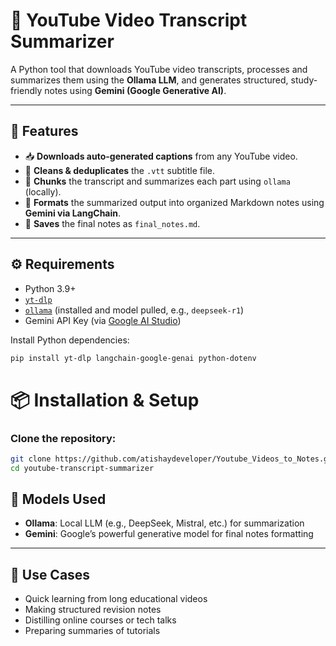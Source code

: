 # 🎥 YouTube Video Transcript Summarizer

A Python tool that downloads YouTube video transcripts, processes and summarizes them using the **Ollama LLM**, and generates structured, study-friendly notes using **Gemini (Google Generative AI)**.

---

## 🚀 Features

- 📥 **Downloads auto-generated captions** from any YouTube video.
- 🧹 **Cleans & deduplicates** the `.vtt` subtitle file.
- 🧩 **Chunks** the transcript and summarizes each part using `ollama` (locally).
- 📝 **Formats** the summarized output into organized Markdown notes using **Gemini via LangChain**.
- 💾 **Saves** the final notes as `final_notes.md`.

---

## ⚙️ Requirements

- Python 3.9+
- [`yt-dlp`](https://github.com/yt-dlp/yt-dlp)
- [`ollama`](https://ollama.com/) (installed and model pulled, e.g., `deepseek-r1`)
- Gemini API Key (via [Google AI Studio](https://aistudio.google.com/app/apikey))

Install Python dependencies:
```bash
pip install yt-dlp langchain-google-genai python-dotenv
```

# 📦 Installation & Setup

### Clone the repository:

```bash
git clone https://github.com/atishaydeveloper/Youtube_Videos_to_Notes.git
cd youtube-transcript-summarizer
```
## 🤖 Models Used

- **Ollama**: Local LLM (e.g., DeepSeek, Mistral, etc.) for summarization
- **Gemini**: Google’s powerful generative model for final notes formatting

---

## 🧠 Use Cases

- Quick learning from long educational videos
- Making structured revision notes
- Distilling online courses or tech talks
- Preparing summaries of tutorials

